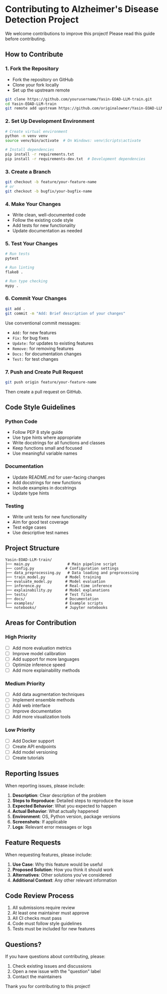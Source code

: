 # Contributing to Alzheimer's Disease Detection Project

We welcome contributions to improve this project! Please read this guide before contributing.

## How to Contribute

### 1. Fork the Repository
- Fork the repository on GitHub
- Clone your fork locally
- Set up the upstream remote

```bash
git clone https://github.com/yourusername/Yasin-EOAD-LLM-train.git
cd Yasin-EOAD-LLM-train
git remote add upstream https://github.com/originalowner/Yasin-EOAD-LLM-train.git
```

### 2. Set Up Development Environment

```bash
# Create virtual environment
python -m venv venv
source venv/bin/activate  # On Windows: venv\Scripts\activate

# Install dependencies
pip install -r requirements.txt
pip install -r requirements-dev.txt  # Development dependencies
```

### 3. Create a Branch

```bash
git checkout -b feature/your-feature-name
# or
git checkout -b bugfix/your-bugfix-name
```

### 4. Make Your Changes

- Write clean, well-documented code
- Follow the existing code style
- Add tests for new functionality
- Update documentation as needed

### 5. Test Your Changes

```bash
# Run tests
pytest

# Run linting
flake8 .

# Run type checking
mypy .
```

### 6. Commit Your Changes

```bash
git add .
git commit -m "Add: Brief description of your changes"
```

Use conventional commit messages:
- `Add:` for new features
- `Fix:` for bug fixes
- `Update:` for updates to existing features
- `Remove:` for removing features
- `Docs:` for documentation changes
- `Test:` for test changes

### 7. Push and Create Pull Request

```bash
git push origin feature/your-feature-name
```

Then create a pull request on GitHub.

## Code Style Guidelines

### Python Code
- Follow PEP 8 style guide
- Use type hints where appropriate
- Write docstrings for all functions and classes
- Keep functions small and focused
- Use meaningful variable names

### Documentation
- Update README.md for user-facing changes
- Add docstrings for new functions
- Include examples in docstrings
- Update type hints

### Testing
- Write unit tests for new functionality
- Aim for good test coverage
- Test edge cases
- Use descriptive test names

## Project Structure

```
Yasin-EOAD-LLM-train/
├── main.py                 # Main pipeline script
├── config.py              # Configuration settings
├── data_preprocessing.py   # Data loading and preprocessing
├── train_model.py         # Model training
├── evaluate_model.py      # Model evaluation
├── inference.py           # Real-time inference
├── explainability.py      # Model explanations
├── tests/                 # Test files
├── docs/                  # Documentation
├── examples/              # Example scripts
└── notebooks/             # Jupyter notebooks
```

## Areas for Contribution

### High Priority
- [ ] Add more evaluation metrics
- [ ] Improve model calibration
- [ ] Add support for more languages
- [ ] Optimize inference speed
- [ ] Add more explainability methods

### Medium Priority
- [ ] Add data augmentation techniques
- [ ] Implement ensemble methods
- [ ] Add web interface
- [ ] Improve documentation
- [ ] Add more visualization tools

### Low Priority
- [ ] Add Docker support
- [ ] Create API endpoints
- [ ] Add model versioning
- [ ] Create tutorials

## Reporting Issues

When reporting issues, please include:

1. **Description**: Clear description of the problem
2. **Steps to Reproduce**: Detailed steps to reproduce the issue
3. **Expected Behavior**: What you expected to happen
4. **Actual Behavior**: What actually happened
5. **Environment**: OS, Python version, package versions
6. **Screenshots**: If applicable
7. **Logs**: Relevant error messages or logs

## Feature Requests

When requesting features, please include:

1. **Use Case**: Why this feature would be useful
2. **Proposed Solution**: How you think it should work
3. **Alternatives**: Other solutions you've considered
4. **Additional Context**: Any other relevant information

## Code Review Process

1. All submissions require review
2. At least one maintainer must approve
3. All CI checks must pass
4. Code must follow style guidelines
5. Tests must be included for new features

## Questions?

If you have questions about contributing, please:

1. Check existing issues and discussions
2. Open a new issue with the "question" label
3. Contact the maintainers

Thank you for contributing to this project!

